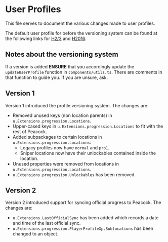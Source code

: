 # User Profiles

This file serves to document the various changes made to user profiles.

The default user profile for before the versioning system can be found at the following links for
[H2/3](https://github.com/thepeacockproject/Peacock/blob/2a7f41b1c0160191ada0990542c426010b663f29/static/UserDefault.json)
and [H2016](https://github.com/thepeacockproject/Peacock/blob/2a7f41b1c0160191ada0990542c426010b663f29/static/LegacyUserDefault.json).

## Notes about the versioning system

If a version is added **ENSURE** that you accordingly update the `updateUserProfile`
function in `components/utils.ts`. There are comments in that function to guide you.
If you are unsure, ask.

## Version 1

Version 1 introduced the profile versioning system. The changes are:

- Removed unused keys (non location parents) in `u.Extensions.progression.Locations`.
- Upper-cased keys in `u.Extensions.progression.Locations` to fit with the rest of Peacock.
- Added subpackages to certain locations in `u.Extensions.progression.Locations`:
    - Legacy profiles now have `normal` and `pro1`.
    - Sniper locations now have their unlockables contained inside the location.
- Unused properties were removed from locations in `u.Extensions.progression.Locations`.
- `u.Extensions.progression.Unlockables` has been removed.

## Version 2

Version 2 introduced support for syncing official progress to Peacock. The changes are:

- `u.Extensions.LastOfficialSync` has been added which records a date and time of the last official sync.
- `u.Extensions.progression.PlayerProfileXp.Sublocations` has been changed to an object.
